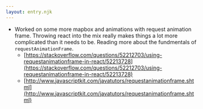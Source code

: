 ```yaml
---
layout: entry.njk
---
```


- Worked on some more mapbox and animations with request animation frame. Throwing react into the mix really makes things a lot more complicated than it needs to be. Reading more about the fundmentals of `requestAnimationFrame`.
    - [https://stackoverflow.com/questions/52212703/using-requestanimationframe-in-react/52213728](https://stackoverflow.com/questions/52212703/using-requestanimationframe-in-react/52213728)
    - [http://www.javascriptkit.com/javatutors/requestanimationframe.shtml](http://www.javascriptkit.com/javatutors/requestanimationframe.shtml)
